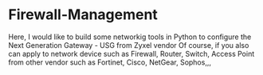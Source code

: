 # Firewall-Management

Here, I would like to build some networkig tools in Python to configure the Next Generation Gateway - USG from Zyxel vendor
Of course, if you also can apply to network device such as Firewall, Router, Switch, Access Point from other vendor such as Fortinet, Cisco, NetGear, Sophos,,,
